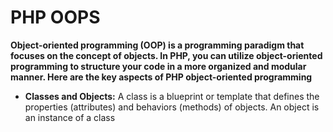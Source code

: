 # PHP OOPS

**Object-oriented programming (OOP) is a programming paradigm that focuses on the concept of objects. In PHP, you can utilize object-oriented programming to structure your code in a more organized and modular manner. Here are the key aspects of PHP object-oriented programming**

- **Classes and Objects:** A class is a blueprint or template that defines the properties (attributes) and behaviors (methods) of objects. An object is an instance of a class
